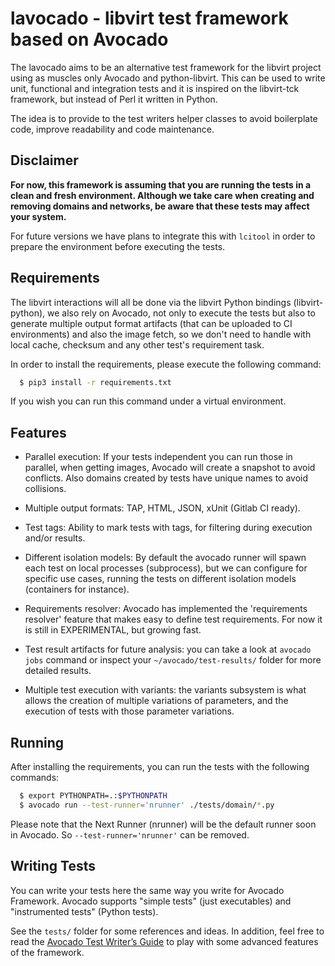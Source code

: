 # lavocado - libvirt test framework based on Avocado

The lavocado aims to be an alternative test framework for the libvirt project
using as muscles only Avocado and python-libvirt. This can be used to write
unit, functional and integration tests and it is inspired on the libvirt-tck
framework, but instead of Perl it written in Python.

The idea is to provide to the test writers helper classes to avoid boilerplate
code, improve readability and code maintenance.

## Disclaimer

**For now, this framework is assuming that you are running the tests in a clean
and fresh environment. Although we take care when creating and removing domains
and networks, be aware that these tests may affect your system.** 

For future versions we have plans to integrate this with `lcitool` in order to
prepare the environment before executing the tests.

## Requirements

The libvirt interactions will all be done via the libvirt Python bindings
(libvirt-python), we also rely on Avocado, not only to execute the tests but
also to generate multiple output format artifacts (that can be uploaded to CI
environments) and also the image fetch, so we don't need to handle with local
cache, checksum and any other test's requirement task.

In order to install the requirements, please execute the following command:

```bash
  $ pip3 install -r requirements.txt
```

If you wish you can run this command under a virtual environment.

## Features

 * Parallel execution: If your tests independent you can run those in parallel,
   when getting images, Avocado will create a snapshot to avoid conflicts. Also
   domains created by tests have unique names to avoid collisions.

 * Multiple output formats: TAP, HTML, JSON, xUnit (Gitlab CI ready).

 * Test tags: Ability to mark tests with tags, for filtering during execution
   and/or results.

 * Different isolation models: By default the avocado runner will spawn each
   test on local processes (subprocess), but we can configure for specific use
   cases, running the tests on different isolation models (containers for
   instance).

 * Requirements resolver: Avocado has implemented the 'requirements resolver'
   feature that makes easy to define test requirements. For now it is still in
   EXPERIMENTAL, but growing fast.

 * Test result artifacts for future analysis: you can take a look at `avocado
   jobs` command or inspect your `~/avocado/test-results/` folder for more
   detailed results.

 * Multiple test execution with variants: the variants subsystem is what allows
   the creation of multiple variations of parameters, and the execution of
   tests with those parameter variations.

## Running

After installing the requirements, you can run the tests with the following
commands:

```bash
  $ export PYTHONPATH=.:$PYTHONPATH
  $ avocado run --test-runner='nrunner' ./tests/domain/*.py
```

Please note that the Next Runner (nrunner) will be the default runner soon in
Avocado. So `--test-runner='nrunner'` can be removed.

## Writing Tests

You can write your tests here the same way you write for Avocado Framework.
Avocado supports "simple tests" (just executables) and "instrumented tests"
(Python tests).

See the `tests/` folder for some references and ideas. In addition, feel free
to read the [Avocado Test Writer’s
Guide](https://avocado-framework.readthedocs.io/en/latest/guides/writer/) to
play with some advanced features of the framework.
